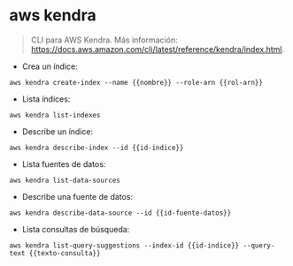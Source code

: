 # aws kendra

> CLI para AWS Kendra.
> Más información: <https://docs.aws.amazon.com/cli/latest/reference/kendra/index.html>.

- Crea un índice:

`aws kendra create-index --name {{nombre}} --role-arn {{rol-arn}}`

- Lista índices:

`aws kendra list-indexes`

- Describe un índice:

`aws kendra describe-index --id {{id-indice}}`

- Lista fuentes de datos:

`aws kendra list-data-sources`

- Describe una fuente de datos:

`aws kendra describe-data-source --id {{id-fuente-datos}}`

- Lista consultas de búsqueda:

`aws kendra list-query-suggestions --index-id {{id-indice}} --query-text {{texto-consulta}}`
